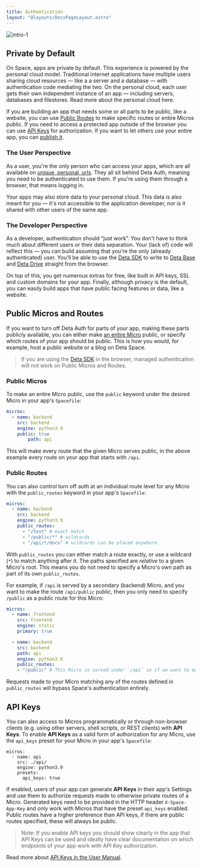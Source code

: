 ```yaml
---
title: Authentication
layout: "@layouts/DocsPageLayout.astro"
---
```


![intro-1](/docs_assets/use/space-apps-headline.png)

## Private by Default

On Space, apps are private by default. This experience is powered by the personal cloud model.  Traditional internet applications have multiple users sharing cloud resources — like a  a server and a database — with authentication code mediating the two. On the personal cloud, each user gets their own independent instance of an app — including servers, databases and filestores. Read more about the personal cloud here.

If you are building an app that needs some or all parts to be public, like a website, you can use [Public Routes](/docs/en/build/fundamentals/the-space-runtime/authentication#public-micros-and-routes) to make specific routes or entire Micros public. If you need to access a protected app outside of the browser you can use [API Keys](/docs/en/build/fundamentals/the-space-runtime/authentication#api-keys) for authorization. If you want to let others use your entire app, you can [publish it](/docs/en/publish/intro).

### The User Perspective

As a user, you're the only person who can access your apps, which are all available on [unique, personal, urls](/docs/en/use/space-apps/domains). They all sit behind Deta Auth, meaning you need to be authenticated to use them. If you're using them through a browser, that means logging in.

Your apps may also store data to your personal cloud. This data is also meant for you — it's not accessible to the application developer, nor is it shared with other users of the same app.

### The Developer Perspective

As a developer, authentication should “just work”. You don't have to think much about different users or their data separation. Your (lack of) code will reflect this — you can build assuming that you're the only (already authenticated) user. You'll be able to use the [Deta SDK](/docs/en/build/reference/sdk) to write to [Deta Base](/docs/en/build/fundamentals/data-storage#deta-base) and [Deta Drive](/docs/en/build/fundamentals/data-storage#deta-base) straight from the browser. 

On top of this, you get numerous extras for free, like built in API keys, SSL and custom domains for your app.  Finally, although privacy is the default, you can easily build apps that have public facing features or data, like a website.

## Public Micros and Routes

If you want to turn off Deta Auth for parts of your app, making these parts publicly available, you can either make [an entire Micro](/docs/en/build/fundamentals/the-space-runtime/micros) public, or specify which routes of your app should be public. This is how you would, for example, host a public website or a blog on Deta Space.

> If you are using the [Deta SDK](/docs/en/build/reference/sdk) in the browser, managed authentication will not work on Public Micros and Routes.

### Public Micros

To make an entire Micro public, use the `public` keyword under the desired Micro in your app's `Spacefile`:

```yaml
micros:
  - name: backend
    src: backend
    engine: python3.9
    public: true
		path: api
```

This will make every route that the given Micro serves public, in the above example every route on your app that starts with `/api`.

### Public Routes

You can also control turn off auth at an individual route level for any Micro with the `public_routes` keyword in your app's `Spacefile`:

```yaml
micros:
  - name: backend
    src: backend
    engine: python3.9
    public_routes:
      - "/test" # exact match
      - "/public/*" # wildcards
      - "/api/*/docs" # wildcards can be placed anywhere
```

With `public_routes` you can either match a route exactly, or use a wildcard (`*`) to match anything after it. The paths specified are *relative* to a given Micro's root. This means you do not need to specify a Micro's own path as part of its own `public_routes`.

For example, if `/api` is served by a secondary (backend) Micro, and you want to make the route `/api/public` public, then you only need to specify `/public` as a public route for this Micro:

```yaml
micros:
  - name: frontend
    src: frontend
    engine: static
    primary: true

  - name: backend
    src: backend
    path: api
    engine: python3.9
    public_routes:
    - "/public" # This Micro is served under `/api` so if we want to make `/api/public` available to the outside we only need to specify `/public`
```

Requests made to your Micro matching any of the routes defined in `public_routes` will bypass Space's authentication entirely.

## API Keys

You can also access to Micros programmatically or through non-browser clients (e.g. using other servers, shell scripts, or REST clients) with **API Keys**. To enable **API Keys** as a valid form of authorization for any Micro, use the `api_keys` preset for your Micro in your app's `Spacefile`:

```
micros:
  - name: api
    src: ./api/
    engine: python3.9
    presets:
      api_keys: true

```

If enabled, users of your app can generate **API Keys** in their app's Settings and use them to authorize requests made to otherwise private routes of a Micro. Generated keys need to be provided in the HTTP header `X-Space-App-Key` and only work with Micros that have the preset `api_keys` enabled. Public routes have a higher preference than API keys, if there are public routes specified, these will always be public.

> Note: If you enable API keys you should show clearly in the app that API Keys can be used and ideally have clear documentation on which endpoints of your app work with API Key authorization.
>

Read more about [API Keys in the User Manual](/docs/en/use/space-apps/using-apps#api-keys).